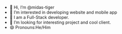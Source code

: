 - 👋 Hi, I’m @midas-tiger
- 👀 I’m interested in developing website and mobile app
- 🌱 I am a Full-Stack developer.
- 💞️ I’m looking for interesting project and cool client.
- 😄 Pronouns:He/Him

<!---
midas-tiger/midas-tiger is a ✨ special ✨ repository because its `README.md` (this file) appears on your GitHub profile.
You can click the Preview link to take a look at your changes.
--->
